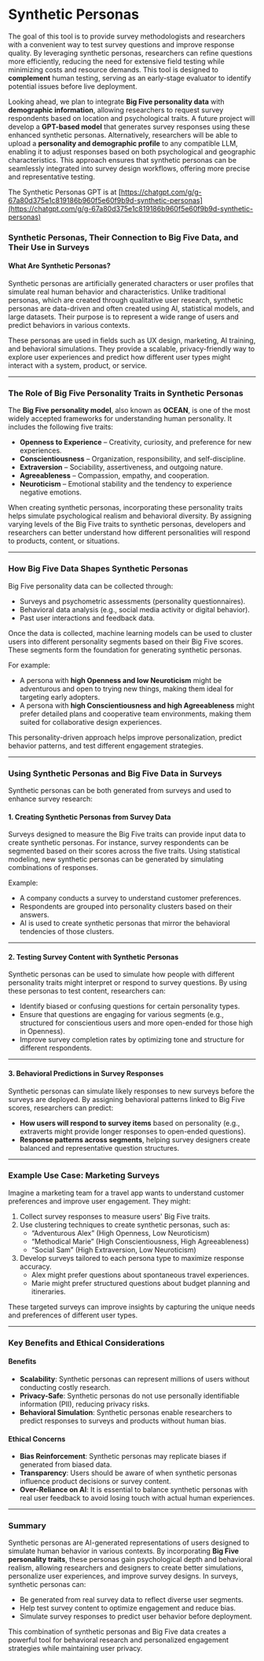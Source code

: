 # Synthetic Personas

The goal of this tool is to provide survey methodologists and researchers with a convenient way to test survey questions and improve response quality. By leveraging synthetic personas, researchers can refine questions more efficiently, reducing the need for extensive field testing while minimizing costs and resource demands. This tool is designed to **complement** human testing, serving as an early-stage evaluator to identify potential issues before live deployment.  

Looking ahead, we plan to integrate **Big Five personality data** with **demographic information**, allowing researchers to request survey respondents based on location and psychological traits. A future project will develop a **GPT-based model** that generates survey responses using these enhanced synthetic personas. Alternatively, researchers will be able to upload a **personality and demographic profile** to any compatible LLM, enabling it to adjust responses based on both psychological and geographic characteristics. This approach ensures that synthetic personas can be seamlessly integrated into survey design workflows, offering more precise and representative testing.

The Synthetic Personas GPT is at [https://chatgpt.com/g/g-67a80d375e1c819186b960f5e60f9b9d-synthetic-personas](https://chatgpt.com/g/g-67a80d375e1c819186b960f5e60f9b9d-synthetic-personas)     



### **Synthetic Personas, Their Connection to Big Five Data, and Their Use in Surveys**

#### **What Are Synthetic Personas?**
Synthetic personas are artificially generated characters or user profiles that simulate real human behavior and characteristics. Unlike traditional personas, which are created through qualitative user research, synthetic personas are data-driven and often created using AI, statistical models, and large datasets. Their purpose is to represent a wide range of users and predict behaviors in various contexts.

These personas are used in fields such as UX design, marketing, AI training, and behavioral simulations. They provide a scalable, privacy-friendly way to explore user experiences and predict how different user types might interact with a system, product, or service.

---

### **The Role of Big Five Personality Traits in Synthetic Personas**
The **Big Five personality model**, also known as **OCEAN**, is one of the most widely accepted frameworks for understanding human personality. It includes the following five traits:
- **Openness to Experience** – Creativity, curiosity, and preference for new experiences.
- **Conscientiousness** – Organization, responsibility, and self-discipline.
- **Extraversion** – Sociability, assertiveness, and outgoing nature.
- **Agreeableness** – Compassion, empathy, and cooperation.
- **Neuroticism** – Emotional stability and the tendency to experience negative emotions.

When creating synthetic personas, incorporating these personality traits helps simulate psychological realism and behavioral diversity. By assigning varying levels of the Big Five traits to synthetic personas, developers and researchers can better understand how different personalities will respond to products, content, or situations.

---

### **How Big Five Data Shapes Synthetic Personas**
Big Five personality data can be collected through:
- Surveys and psychometric assessments (personality questionnaires).
- Behavioral data analysis (e.g., social media activity or digital behavior).
- Past user interactions and feedback data.

Once the data is collected, machine learning models can be used to cluster users into different personality segments based on their Big Five scores. These segments form the foundation for generating synthetic personas.

For example:
- A persona with **high Openness and low Neuroticism** might be adventurous and open to trying new things, making them ideal for targeting early adopters.
- A persona with **high Conscientiousness and high Agreeableness** might prefer detailed plans and cooperative team environments, making them suited for collaborative design experiences.

This personality-driven approach helps improve personalization, predict behavior patterns, and test different engagement strategies.

---

### **Using Synthetic Personas and Big Five Data in Surveys**
Synthetic personas can be both generated from surveys and used to enhance survey research:

#### **1. Creating Synthetic Personas from Survey Data**
   Surveys designed to measure the Big Five traits can provide input data to create synthetic personas. For instance, survey respondents can be segmented based on their scores across the five traits. Using statistical modeling, new synthetic personas can be generated by simulating combinations of responses.

   Example:
   - A company conducts a survey to understand customer preferences.
   - Respondents are grouped into personality clusters based on their answers.
   - AI is used to create synthetic personas that mirror the behavioral tendencies of those clusters.

---

#### **2. Testing Survey Content with Synthetic Personas**
   Synthetic personas can be used to simulate how people with different personality traits might interpret or respond to survey questions. By using these personas to test content, researchers can:
   - Identify biased or confusing questions for certain personality types.
   - Ensure that questions are engaging for various segments (e.g., structured for conscientious users and more open-ended for those high in Openness).
   - Improve survey completion rates by optimizing tone and structure for different respondents.

---

#### **3. Behavioral Predictions in Survey Responses**
   Synthetic personas can simulate likely responses to new surveys before the surveys are deployed. By assigning behavioral patterns linked to Big Five scores, researchers can predict:
   - **How users will respond to survey items** based on personality (e.g., extraverts might provide longer responses to open-ended questions).
   - **Response patterns across segments**, helping survey designers create balanced and representative question structures.

---

### **Example Use Case: Marketing Surveys**
Imagine a marketing team for a travel app wants to understand customer preferences and improve user engagement. They might:
1. Collect survey responses to measure users' Big Five traits.
2. Use clustering techniques to create synthetic personas, such as:
   - “Adventurous Alex” (High Openness, Low Neuroticism)
   - “Methodical Marie” (High Conscientiousness, High Agreeableness)
   - “Social Sam” (High Extraversion, Low Neuroticism)
3. Develop surveys tailored to each persona type to maximize response accuracy.
   - Alex might prefer questions about spontaneous travel experiences.
   - Marie might prefer structured questions about budget planning and itineraries.

These targeted surveys can improve insights by capturing the unique needs and preferences of different user types.

---

### **Key Benefits and Ethical Considerations**
#### **Benefits**
- **Scalability**: Synthetic personas can represent millions of users without conducting costly research.
- **Privacy-Safe**: Synthetic personas do not use personally identifiable information (PII), reducing privacy risks.
- **Behavioral Simulation**: Synthetic personas enable researchers to predict responses to surveys and products without human bias.

#### **Ethical Concerns**
- **Bias Reinforcement**: Synthetic personas may replicate biases if generated from biased data.
- **Transparency**: Users should be aware of when synthetic personas influence product decisions or survey content.
- **Over-Reliance on AI**: It is essential to balance synthetic personas with real user feedback to avoid losing touch with actual human experiences.

---

### **Summary**
Synthetic personas are AI-generated representations of users designed to simulate human behavior in various contexts. By incorporating **Big Five personality traits**, these personas gain psychological depth and behavioral realism, allowing researchers and designers to create better simulations, personalize user experiences, and improve survey designs. In surveys, synthetic personas can:
- Be generated from real survey data to reflect diverse user segments.
- Help test survey content to optimize engagement and reduce bias.
- Simulate survey responses to predict user behavior before deployment.

This combination of synthetic personas and Big Five data creates a powerful tool for behavioral research and personalized engagement strategies while maintaining user privacy.
